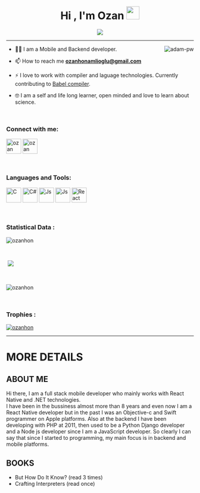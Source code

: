 <h1 align="center">Hi , I'm Ozan <img src="https://media.giphy.com/media/hvRJCLFzcasrR4ia7z/giphy.gif" width="35"></h1>
<p align="center">
  <img src="https://readme-typing-svg.herokuapp.com?color=%2336BCF7&size=30&lines=Full+Stack+Mobile+Developer;JavaScript+%7C+TypeScript+%7C+C%23;Open+source+contributor+and+always+learning">
</p>

<hr/>

<p><img align="right" src="https://github.com/Adam-pw/Adam-pw/blob/main/animation_500_kxa883sd.gif" alt="adam-pw" /></p>


- 👨‍💻 I am a Mobile and Backend developer.

- 📫 How to reach me **ozanhonamlioglu@gmail.com**

- ⚡ I love to work with compiler and laguage technologies. Currently contributing to [Babel compiler](https://github.com/babel/babel).

- 🤓 I am a self and life long learner, open minded and love to learn about science. 

<br>

<h3 align="left">Connect with me:</h3>
<p align="left">
  <a href="https://www.linkedin.com/in/ozanhonamlioglu" target="blank"><img align="center"
      src="https://www.vectorlogo.zone/logos/linkedin/linkedin-icon.svg"
      alt="ozan" height="40" width="40" /></a>
  <a href="https://twitter.com/the_last_dev" target="blank"><img align="center"
      src="https://www.vectorlogo.zone/logos/twitter/twitter-tile.svg"
      alt="ozan" height="40" width="40" /></a>
</p>

<br>

<h3 align="left">Languages and Tools:</h3>
<p align="left"> 
    <img
      src="https://raw.githubusercontent.com/jmnote/z-icons/master/svg/c.svg"
      alt="C" width="40" height="40" />
    <img
      src="https://raw.githubusercontent.com/jmnote/z-icons/master/svg/csharp.svg"
      alt="C#" width="40" height="40" />
    <img
      src="https://raw.githubusercontent.com/jmnote/z-icons/master/svg/javascript.svg"
      alt="Js" width="40" height="40" />
    <img
      src="https://www.vectorlogo.zone/logos/typescriptlang/typescriptlang-icon.svg"
      alt="Js" width="40" height="40" />
    <img
      src="https://www.vectorlogo.zone/logos/reactjs/reactjs-icon.svg"
      alt="React" width="40" height="40" />
</p>

<br>

<h3>Statistical Data :</h3>
<p><img align="center"
    src="https://github-readme-stats.vercel.app/api/top-langs?username=ozanhonamlioglu&show_icons=true&locale=en&layout=compact"
    alt="ozanhon" /></p>

<br>

<p>&nbsp;<img src="https://github-readme-stats.vercel.app/api?username=ozanhonamlioglu&show_icons=true&count_private=true"/></p>

<br>

<p><img align="center" src="https://github-readme-streak-stats.herokuapp.com/?user=ozanhonamlioglu&" alt="ozanhon" /></p>

<br>
<h3>Trophies :</h3>
<p align="left"> <a href="https://github.com/ryo-ma/github-profile-trophy"><img
      src="https://github-profile-trophy.vercel.app/?username=ozanhonamlioglu" alt="ozanhon" /></a> </p>


---

# MORE DETAILS 

## ABOUT ME
Hi there, I am a full stack mobile developer who mainly works with React Native and .NET technologies.   
I have been in the bussiness almost more than 8 years and even now I am a React Native developer but in the past I was an Objective-c and Swift programmer on Apple platforms. Also at the backend I have been developing with PHP at 2011, then used to be a Python Django developer and a Node js developer since I am a JavaScript developer. So clearly I can say that since I started to programming, my main focus is in backend and mobile platforms.

## BOOKS
- But How Do It Know? (read 3 times)
- Crafting Interpreters (read once)
